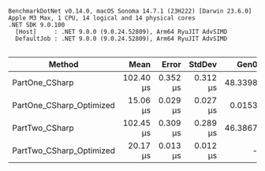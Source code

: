 ```

BenchmarkDotNet v0.14.0, macOS Sonoma 14.7.1 (23H222) [Darwin 23.6.0]
Apple M3 Max, 1 CPU, 14 logical and 14 physical cores
.NET SDK 9.0.100
  [Host]     : .NET 9.0.0 (9.0.24.52809), Arm64 RyuJIT AdvSIMD
  DefaultJob : .NET 9.0.0 (9.0.24.52809), Arm64 RyuJIT AdvSIMD


```
| Method                   | Mean      | Error    | StdDev   | Gen0    | Gen1    | Allocated |
|------------------------- |----------:|---------:|---------:|--------:|--------:|----------:|
| PartOne_CSharp           | 102.40 μs | 0.352 μs | 0.312 μs | 48.3398 | 17.0898 |  405280 B |
| PartOne_CSharp_Optimized |  15.06 μs | 0.029 μs | 0.027 μs |  0.0153 |       - |     184 B |
| PartTwo_CSharp           | 102.45 μs | 0.309 μs | 0.289 μs | 46.3867 | 21.3623 |  388392 B |
| PartTwo_CSharp_Optimized |  20.17 μs | 0.013 μs | 0.012 μs |       - |       - |     184 B |
